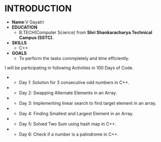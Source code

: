 # INTRODUCTION
* **Name**:V Gayatri
* **EDUCATION**
  * B.TECH(Computer Science) from **Shri Shankaracharya Technical Campus (SSTC).**
* **SKILLS**
  * C++
* **GOALS**
  * To perform the tasks commpletely and time efficiently. 

I will be participating in following Activities in 100 Days of Code.

* - Day 1: Solution for 3 consecutive odd numbers in C++.
* - Day 2: Swapping Alternate Elements in an Array.
* - Day 3: Implementing linear search to find target element in an array.
* - Day 4: Finding Smallest and Largest Element in an Array.
* - Day 5: Solved Two Sum using hash map in C++.
* - Day 6: Check if a number is a palindrome in C++.

